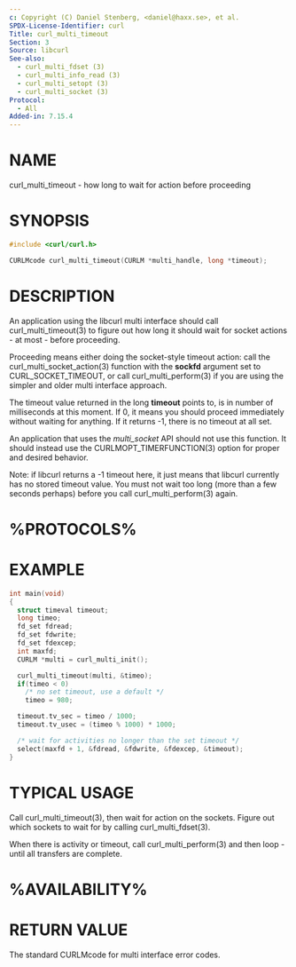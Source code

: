 ```yaml
---
c: Copyright (C) Daniel Stenberg, <daniel@haxx.se>, et al.
SPDX-License-Identifier: curl
Title: curl_multi_timeout
Section: 3
Source: libcurl
See-also:
  - curl_multi_fdset (3)
  - curl_multi_info_read (3)
  - curl_multi_setopt (3)
  - curl_multi_socket (3)
Protocol:
  - All
Added-in: 7.15.4
---
```


# NAME

curl_multi_timeout - how long to wait for action before proceeding

# SYNOPSIS

~~~c
#include <curl/curl.h>

CURLMcode curl_multi_timeout(CURLM *multi_handle, long *timeout);
~~~

# DESCRIPTION

An application using the libcurl multi interface should call
curl_multi_timeout(3) to figure out how long it should wait for socket
actions - at most - before proceeding.

Proceeding means either doing the socket-style timeout action: call the
curl_multi_socket_action(3) function with the **sockfd** argument set
to CURL_SOCKET_TIMEOUT, or call curl_multi_perform(3) if you are using
the simpler and older multi interface approach.

The timeout value returned in the long **timeout** points to, is in number
of milliseconds at this moment. If 0, it means you should proceed immediately
without waiting for anything. If it returns -1, there is no timeout at all set.

An application that uses the *multi_socket* API should not use this function.
It should instead use the CURLMOPT_TIMERFUNCTION(3) option for proper and
desired behavior.

Note: if libcurl returns a -1 timeout here, it just means that libcurl
currently has no stored timeout value. You must not wait too long (more than a
few seconds perhaps) before you call curl_multi_perform(3) again.

# %PROTOCOLS%

# EXAMPLE

~~~c
int main(void)
{
  struct timeval timeout;
  long timeo;
  fd_set fdread;
  fd_set fdwrite;
  fd_set fdexcep;
  int maxfd;
  CURLM *multi = curl_multi_init();

  curl_multi_timeout(multi, &timeo);
  if(timeo < 0)
    /* no set timeout, use a default */
    timeo = 980;

  timeout.tv_sec = timeo / 1000;
  timeout.tv_usec = (timeo % 1000) * 1000;

  /* wait for activities no longer than the set timeout */
  select(maxfd + 1, &fdread, &fdwrite, &fdexcep, &timeout);
}
~~~

# TYPICAL USAGE

Call curl_multi_timeout(3), then wait for action on the sockets. Figure
out which sockets to wait for by calling curl_multi_fdset(3).

When there is activity or timeout, call curl_multi_perform(3) and then
loop - until all transfers are complete.

# %AVAILABILITY%

# RETURN VALUE

The standard CURLMcode for multi interface error codes.
